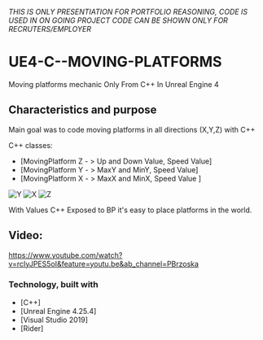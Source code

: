 *THIS IS ONLY PRESENTIATION FOR PORTFOLIO REASONING,
CODE IS USED IN ON GOING PROJECT
CODE CAN BE SHOWN ONLY FOR RECRUTERS/EMPLOYER*

# UE4-C--MOVING-PLATFORMS
Moving platforms mechanic Only From C++ In Unreal Engine 4





<!-- Characteristics and purpose -->
## Characteristics and purpose

Main goal was to code moving platforms in all directions (X,Y,Z) with C++

C++ classes:

* [MovingPlatform Z - > Up and Down Value, Speed Value]
* [MovingPlatform Y - > MaxY and MinY, Speed Value]
* [MovingPlatform X - > MaxX and MinX, Speed Value ]

![Y](https://user-images.githubusercontent.com/53401206/101026846-af198e00-3577-11eb-86a1-de8be41274cd.png)
![X](https://user-images.githubusercontent.com/53401206/101026851-afb22480-3577-11eb-8810-8152afec288d.png)
![Z](https://user-images.githubusercontent.com/53401206/101026855-b04abb00-3577-11eb-8e4d-f23f39a80ec2.png)


With Values C++ Exposed to BP it's easy to place platforms in the world. 

## Video:

https://www.youtube.com/watch?v=rcIyJPES5oI&feature=youtu.be&ab_channel=PBrzoska




### Technology, built with

* [C++]
* [Unreal Engine 4.25.4]
* [Visual Studio 2019]
* [Rider]



